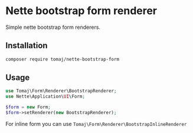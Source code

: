 Nette bootstrap form renderer
=============================

Simple nette bootstrap form renderers.

Installation
------------

```sh
composer require tomaj/nette-bootstrap-form
```

Usage
-----

```php
use Tomaj\Form\Renderer\BootstrapRenderer;
use Nette\Application\UI\Form;

$form = new Form;
$form->setRenderer(new BootstrapRenderer);
```

For inline form you can use ```Tomaj\Form\Renderer\BootstrapInlineRenderer```
